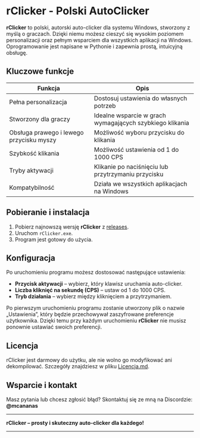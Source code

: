 # rClicker - Polski AutoClicker

**rClicker** to polski, autorski auto-clicker dla systemu Windows, stworzony z myślą o graczach. Dzięki niemu możesz cieszyć się wysokim poziomem personalizacji oraz pełnym wsparciem dla wszystkich aplikacji na Windows. Oprogramowanie jest napisane w Pythonie i zapewnia prostą, intuicyjną obsługę.

## Kluczowe funkcje

| Funkcja | Opis |
|---------|------|
| Pełna personalizacja | Dostosuj ustawienia do własnych potrzeb |
| Stworzony dla graczy | Idealne wsparcie w grach wymagających szybkiego klikania |
| Obsługa prawego i lewego przycisku myszy | Możliwość wyboru przycisku do klikania |
| Szybkość klikania | Możliwość ustawienia od 1 do 1000 CPS |
| Tryby aktywacji | Klikanie po naciśnięciu lub przytrzymaniu przycisku |
| Kompatybilność | Działa we wszystkich aplikacjach na Windows |

## Pobieranie i instalacja

1. Pobierz najnowszą wersję **rClicker** z [releases](https://github.com/mcAnanas/rClicker/releases).
2. Uruchom `rClicker.exe`.
3. Program jest gotowy do użycia.

## Konfiguracja

Po uruchomieniu programu możesz dostosować następujące ustawienia:
- **Przycisk aktywacji** – wybierz, który klawisz uruchamia auto-clicker.
- **Liczba kliknięć na sekundę (CPS)** – ustaw od 1 do 1000 CPS.
- **Tryb działania** – wybierz między kliknięciem a przytrzymaniem.

Po pierwszym uruchomieniu programu zostanie utworzony plik o nazwie „Ustawienia”, który będzie przechowywał zaszyfrowane preferencje użytkownika. Dzięki temu przy każdym uruchomieniu **rClicker** nie musisz ponownie ustawiać swoich preferencji.

## Licencja

rClicker jest darmowy do użytku, ale nie wolno go modyfikować ani dekompilować. Szczegóły znajdziesz w pliku [Licencja.md](./LICENSE.md).

## Wsparcie i kontakt

Masz pytania lub chcesz zgłosić błąd? Skontaktuj się ze mną na Discordzie: **@mcananas**

---
**rClicker – prosty i skuteczny auto-clicker dla każdego!**

---
